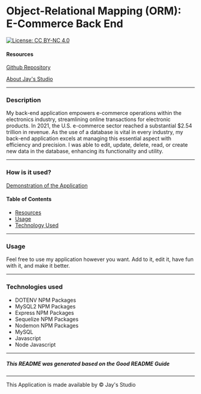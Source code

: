 # Object-Relational Mapping (ORM): E-Commerce Back End
[![License: CC BY-NC 4.0](https://licensebuttons.net/l/by-nc/4.0/80x15.png)](https://creativecommons.org/licenses/by-nc/4.0/)




#### Resources

[Github Repository](https://github.com/Truecoding4life/MySQL-for-SPACEX)

[About Jay's Studio](https://truecoding4life.github.io/Jaystudio/)



---



### Description 
My back-end application empowers e-commerce operations within the electronics industry, streamlining online transactions for electronic products. In 2021, the U.S. e-commerce sector reached a substantial $2.54 trillion in revenue. As the use of a database is vital in every industry, my back-end application excels at managing this essential aspect with efficiency and precision. I was able to edit, update, delete, read, or create new data in the database, enhancing its functionality and utility.

-------------

### How is it used?

[Demonstration of the Application](https://watch.screencastify.com/v/MRjTzzSvQCYuudqIcPXk)

#### Table of Contents

* [Resources](#resources)
* [Usage](#usage)
* [Technology Used](#technologies-used)


---

### Usage
Feel free to use my application however you want. Add to it, edit it, have fun with it, and make it better.

---




### Technologies used
- DOTENV NPM Packages
- MySQL2 NPM Packages
- Express NPM Packages
- Sequelize NPM Packages
- Nodemon NPM Packages
- MySQL
- Javascript
- Node Javascript




---






##### This README was generated based on the Good README Guide

---




This Application is made available by © Jay's Studio
